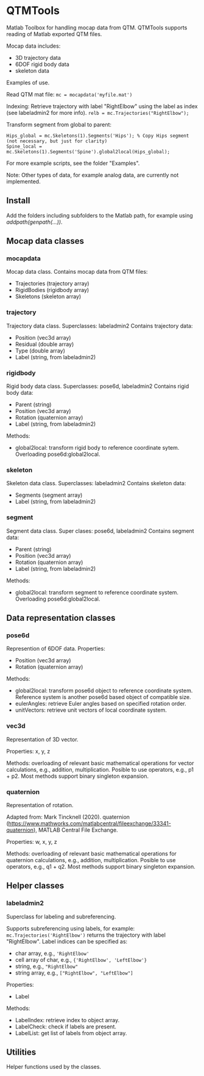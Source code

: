 # QTMTools

Matlab Toolbox for handling mocap data from QTM. QTMTools supports reading of Matlab exported QTM files.

Mocap data includes:
- 3D trajectory data
- 6DOF rigid body data
- skeleton data

Examples of use.

Read QTM mat file:
`mc = mocapdata('myfile.mat')`

Indexing:
Retrieve trajectory with label "RightElbow" using the label as index (see labeladmin2 for more info).
`relb = mc.Trajectories("RightElbow");`

Transform segment from global to parent:
```
Hips_global = mc.Skeletons(1).Segments('Hips'); % Copy Hips segment (not necessary, but just for clarity)
Spine_local = mc.Skeletons(1).Segments('Spine').global2local(Hips_global);
```

For more example scripts, see the folder "Examples".

Note: Other types of data, for example analog data, are currently not implemented.

## Install
Add the folders including subfolders to the Matlab path, for example using *addpath(genpath(...))*.

## Mocap data classes

### mocapdata
Mocap data class.
Contains mocap data from QTM files:
- Trajectories (trajectory array)
- RigidBodies (rigidbody array)
- Skeletons (skeleton array)

### trajectory
Trajectory data class.
Superclasses: labeladmin2
Contains trajectory data:
- Position (vec3d array)
- Residual (double array)
- Type (double array)
- Label (string, from labeladmin2)

### rigidbody
Rigid body data class.
Superclasses: pose6d, labeladmin2
Contains rigid body data:
- Parent (string)
- Position (vec3d array)
- Rotation (quaternion array)
- Label (string, from labeladmin2)

Methods:
- global2local: transform rigid body to reference coordinate sytem. Overloading pose6d:global2local.

### skeleton
Skeleton data class.
Superclasses: labeladmin2
Contains skeleton data:
- Segments (segment array)
- Label (string, from labeladmin2)

### segment
Segment data class.
Super clases: pose6d, labeladmin2
Contains segment data:
- Parent (string)
- Position (vec3d array)
- Rotation (quaternion array)
- Label (string, from labeladmin2)

Methods:
- global2local: transform segment to reference coordinate system. Overloading pose6d:global2local.

## Data representation classes

### pose6d
Represention of 6DOF data.
Properties:
- Position (vec3d array)
- Rotation (quaternion array)

Methods:
- global2local: transform pose6d object to reference coordinate system. Reference system is another pose6d based object of compatible size.
- eulerAngles: retrieve Euler angles based on specified rotation order.
- unitVectors: retrieve unit vectors of local coordinate system.

### vec3d
Representation of 3D vector.

Properties: x, y, z

Methods: overloading of relevant basic mathematical operations for vector calculations, e.g., addition, multiplication. Posible to use operators, e.g., p1 + p2. Most methods support binary singleton expansion.

### quaternion
Representation of rotation. 

Adapted from:
Mark Tincknell (2020). quaternion (https://www.mathworks.com/matlabcentral/fileexchange/33341-quaternion), MATLAB Central File Exchange.

Properties: w, x, y, z

Methods: overloading of relevant basic mathematical operations for quaternion calculations, e.g., addition, multiplication. Posible to use operators, e.g., q1 + q2. Most methods support binary singleton expansion.

## Helper classes

### labeladmin2
Superclass for labeling and subreferencing.

Supports subreferencing using labels, for example: `mc.Trajectories('RightElbow')` returns the trajectory with label "RightElbow". Label indices can be specified as:
- char array, e.g., `'RightElbow'`
- cell array of char, e.g., `{'RightElbow', 'LeftElbow'}`
- string, e.g., `"RightElbow"`
- string array, e.g., `["RightElbow", "LeftElbow"]`

Properties:
- Label

Methods:
- LabelIndex: retrieve index to object array.
- LabelCheck: check if labels are present.
- LabelList: get list of labels from object array.

## Utilities

Helper functions used by the classes.
